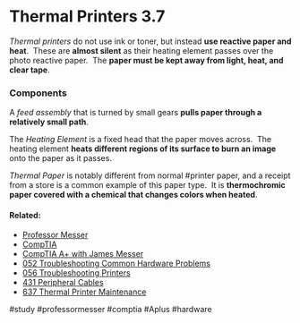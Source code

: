# Thermal Printers 3.7

*Thermal printers* do not use ink or toner, but instead **use reactive paper and heat**.  These are **almost silent** as their heating element passes over the photo reactive paper.  The **paper must be kept away from light, heat, and clear tape**. 

### Components

A *feed assembly* that is turned by small gears **pulls paper through a relatively small path**. 

The *Heating Element* is a fixed head that the paper moves across.  The heating element **heats different regions of its surface to burn an image** onto the paper as it passes.

*Thermal Paper* is notably different from normal #printer paper, and a receipt from a store is a common example of this paper type.  It is **thermochromic paper covered with a chemical that changes colors when heated**.

#### Related:

- [Professor Messer](https://www.professormesser.com/free-a-plus-training/220-1101/220-1101-video/thermal-printers-220-1101/ "Professor Messer A+ Guide")
- [CompTIA](https://www.comptia.org/ "CompTIA Homepage")
- [CompTIA A+ with James Messer](CompTIA%20A+%20with%20James%20Messer.md)
- [052 Troubleshooting Common Hardware Problems](052%20Troubleshooting%20Common%20Hardware%20Problems.md)
- [056 Troubleshooting Printers](056%20Troubleshooting%20Printers.md)
- [431 Peripheral Cables](431%20Peripheral%20Cables.md)
- [637 Thermal Printer Maintenance](637%20Thermal%20Printer%20Maintenance.md)

#study #professormesser #comptia #Aplus #hardware 